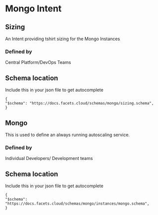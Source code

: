 # Mongo Intent


## Sizing

An Intent providing tshirt sizing for the Mongo Instances

### Defined by

Central Platform/DevOps Teams

## Schema location
Include this in your json file to get autocomplete
```
{
"$schema": "https://docs.facets.cloud/schemas/mongo/sizing.schema",
}
```

## Mongo

This is used to define an always running autoscaling service.


### Defined by

Individual Developers/ Development teams

## Schema location
Include this in your json file to get autocomplete
```
{
"$schema": "https://docs.facets.cloud/schemas/mongo/instances/mongo.schema",
}
```
